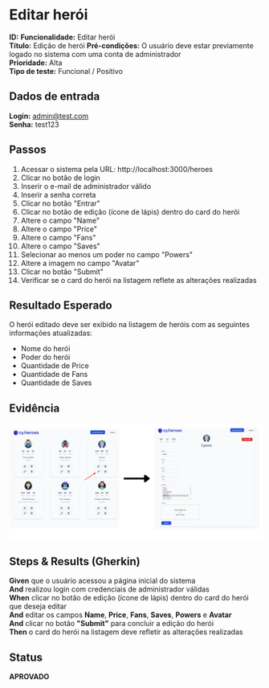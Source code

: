 # Editar herói

**ID:** 
**Funcionalidade:** Editar herói  
**Título:** Edição de herói 
**Pré-condições:** O usuário deve estar previamente logado no sistema com uma conta de administrador  
**Prioridade:** Alta  
**Tipo de teste:** Funcional / Positivo  



## Dados de entrada

**Login:** admin@test.com  
**Senha:** test123  



## Passos

1. Acessar o sistema pela URL: http://localhost:3000/heroes  
2. Clicar no botão de login  
3. Inserir o e-mail de administrador válido  
4. Inserir a senha correta  
5. Clicar no botão "Entrar"  
6. Clicar no botão de edição (ícone de lápis) dentro do card do herói
7. Altere o campo "Name"  
8. Altere o campo "Price"  
9. Altere o campo "Fans"  
10. Altere o campo "Saves"  
11. Selecionar ao menos um poder no campo "Powers"  
12. Altere a imagem no campo "Avatar"  
13. Clicar no botão "Submit"  
14. Verificar se o card do herói na listagem reflete as alterações realizadas



## Resultado Esperado

O herói editado deve ser exibido na listagem de heróis com as seguintes informações atualizadas:

- Nome do herói  
- Poder do herói  
- Quantidade de Price  
- Quantidade de Fans  
- Quantidade de Saves  



## Evidência

![Editar herói](../evidencias/edit-hero.png)



## Steps & Results (Gherkin)

**Given** que o usuário acessou a página inicial do sistema  
**And** realizou login com credenciais de administrador válidas  
**When** clicar no botão de edição (ícone de lápis) dentro do card do herói que deseja editar  
**And** editar os campos **Name**, **Price**, **Fans**, **Saves**, **Powers** e **Avatar**  
**And** clicar no botão **"Submit"** para concluir a edição do herói  
**Then** o card do herói na listagem deve refletir as alterações realizadas



## Status

**APROVADO**

